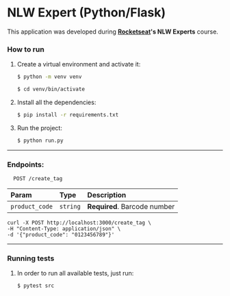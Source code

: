 # NLW Expert (Python/Flask)

This application was developed during **[Rocketseat](https://www.rocketseat.com.br/)'s NLW Experts** course.


### How to run
1. Create a virtual environment and activate it:
    ```bash
    $ python -m venv venv

    $ cd venv/bin/activate
    ```

1. Install all the dependencies:
    ```bash
    $ pip install -r requirements.txt
    ```

1. Run the project:
    ```bash
    $ python run.py
    ``` 
---

### Endpoints:
```http
  POST /create_tag
```
|     Param   | Type       | Description                         |
| :---------- | :--------- | :---------------------------------- |
| `product_code` | `string` | **Required**. Barcode number       |

```curl
curl -X POST http://localhost:3000/create_tag \
-H "Content-Type: application/json" \
-d '{"product_code": "0123456789"}'
```
---
### Running tests
1. In order to run all available tests, just run:    
    ```bash
    $ pytest src
    ```
